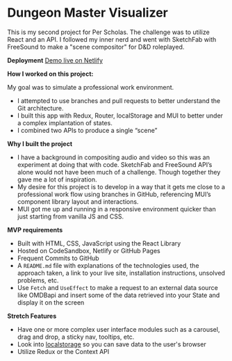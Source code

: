 # Dungeon Master Visualizer 
This is my second project for Per Scholas. The challenge was to utilize React and an API. I followed my inner nerd and went with SketchFab with FreeSound to make a "scene compositor" for D&D roleplayed.  

**Deployment**
[Demo live on Netlify](https://master--euphonious-mooncake-53c4ad.netlify.app/)

**How I worked on this project:**

My goal was to simulate a professional work environment.

- I attempted to use branches and pull requests to better understand the Git architecture.
- I built this app with Redux, Router, localStorage and MUI to better under a complex implantation of states.
- I combined two APIs to produce a single “scene”

**Why I built the project**

- I have a background in compositing audio and video so this was an experiment at doing that with code. SketchFab and FreeSound API’s alone would not have been much of a challenge. Though together they gave me a lot of inspiration.
- My desire for this project is to develop in a way that it gets me close to a professional work flow using branches in GitHub, referencing MUI’s component library layout and interactions.
- MUI got me up and running in a responsive environment quicker than just starting from vanilla JS and CSS.

**MVP requirements**

- Built with HTML, CSS, JavaScript using the React Library
- Hosted on CodeSandbox, Netlify or GitHub Pages
- Frequent Commits to GitHub
- A `README.md` file with explanations of the technologies used, the approach taken, a link to your live site, installation instructions, unsolved problems, etc.
- Use `Fetch` and `UseEffect` to make a request to an external data source like OMDBapi and insert some of the data retrieved into your State and display it on the screen

**Stretch Features**

- Have one or more complex user interface modules such as a carousel, drag and drop, a sticky nav, tooltips, etc.
- Look into [localstorage](https://developer.mozilla.org/en-US/docs/Web/API/Window/localStorage) so you can save data to the user's browser
- Utilize Redux or the Context API